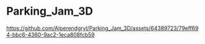 # Parking_Jam_3D
 

https://github.com/Alperendgryl/Parking_Jam_3D/assets/64389723/79eff694-bbc6-4360-9ac2-1eca808fcb59


